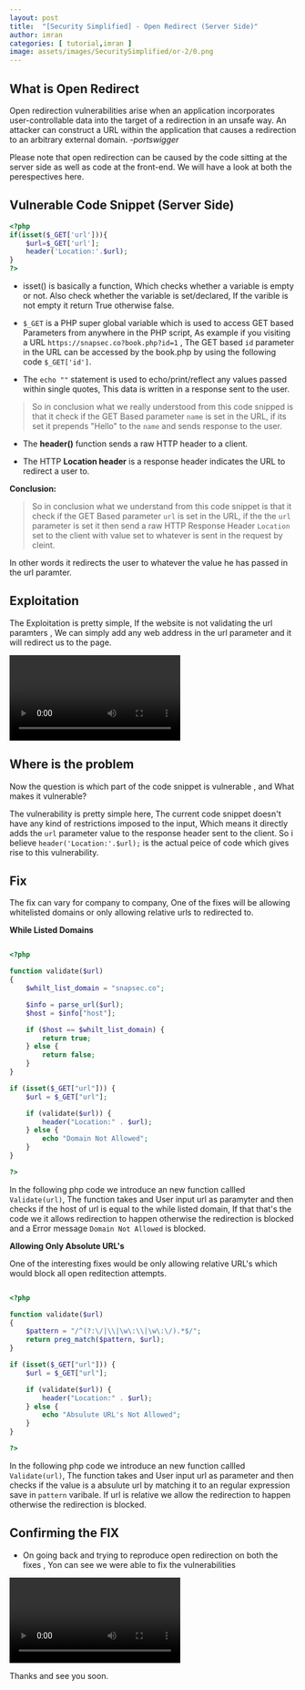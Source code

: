 ```yaml
---
layout: post
title:  "[Security Simplified] - Open Redirect (Server Side)"
author: imran
categories: [ tutorial,imran ]
image: assets/images/SecuritySimplified/or-2/0.png
---
```



## What is Open Redirect

Open redirection vulnerabilities arise when an application incorporates user-controllable data into the target of a redirection in an unsafe way. An attacker can construct a URL within the application that causes a redirection to an arbitrary external domain. _-portswigger_

Please note that open redirection can be caused by the code sitting at the server side as well as code at the front-end. We will have a look at both the perespectives here.


## Vulnerable Code Snippet (Server Side)


```php
<?php
if(isset($_GET['url'])){
	$url=$_GET['url'];
	header('Location:'.$url);
}
?>
```

	
- isset() is basically a function, Which checks whether a variable is empty or not. Also check whether the variable is set/declared, If the varible is not empty it return True otherwise false.

- `$_GET` is a PHP super global variable which is used to access GET based Parameters from anywhere in the PHP script, As example if you visiting a URL `https://snapsec.co?book.php?id=1` , The GET based `id` parameter in the URL can be accessed by the book.php by using the following code `$_GET['id']`.

- The `echo ""` statement is used to echo/print/reflect any values passed within single quotes, This data is written in a response sent to the user.
> So in conclusion what we really understood from this code snipped is that it check if the GET Based parameter `name` is set in the URL, if its set it prepends "Hello" to the `name` and sends response to the user.


- The __header()__ function sends a raw HTTP header to a client. 

- The HTTP __Location header__ is a response header indicates the URL to redirect a user to.


__Conclusion:__

> So in conclusion what we understand from this code snippet is that it check if the GET Based parameter `url` is set in the URL, if the the `url` parameter is set it then send a raw HTTP Response Header `Location` set to the client with value set to whatever is sent in the request by cleint.

In other words it redirects the user to whatever the value he has passed in the url paramter.


## Exploitation

The Exploitation is pretty simple, If the website is not validating the url paramters , We can simply add any web address in the url parameter and it will redirect us to the page.

<video controls autoplay>
<source src="https://github.com/Snap-sec/blog/blob/gh-pages/assets/images/SecuritySimplified/or-2/vid1.mp4?raw=true" type="video/mp4">
</video>

	
## Where is the problem

Now the question is which part of the code snippet is vulnerable , and What makes it vulnerable?


The vulnerability is pretty simple here, The current code snippet doesn't have any kind of restrictions imposed to the input, Which means it directly adds the `url` parameter value to the response header sent to the client. So i believe `header('Location:'.$url);` is the actual peice of code which gives rise to this vulnerability.




## Fix

The fix can vary for company to company, One of the fixes will be allowing whitelisted domains or only allowing relative urls to redirected to. 

__While Listed Domains__


```php

<?php

function validate($url)
{
    $whilt_list_domain = "snapsec.co";

    $info = parse_url($url);
    $host = $info["host"];

    if ($host == $whilt_list_domain) {
        return true;
    } else {
        return false;
    }
}

if (isset($_GET["url"])) {
    $url = $_GET["url"];

    if (validate($url)) {
        header("Location:" . $url);
    } else {
        echo "Domain Not Allowed";
    }
}

?>


```


In the following php code we introduce an new function callled `Validate(url)`, The function takes and User input url as paramyter and then checks if the host of url is equal to the while listed domain, If that that's the code we it allows redirection to happen otherwise the redirection is blocked and a Error message `Domain Not Allowed` is blocked.



__Allowing Only Absolute URL's__


One of the interesting fixes would be only allowing relative URL's which would block all open reditection attempts.

```php

<?php

function validate($url)
{
    $pattern = "/^(?:\/|\\|\w\:\\|\w\:\/).*$/";
    return preg_match($pattern, $url);
}

if (isset($_GET["url"])) {
    $url = $_GET["url"];

    if (validate($url)) {
        header("Location:" . $url);
    } else {
        echo "Absulute URL's Not Allowed";
    }
}

?>


```

In the following php code we introduce an new function callled `Validate(url)`, The function takes and User input url as parameter and then checks if the value is a absulute url by matching it to an regular expression save in `pattern` varibale. If url is relative we allow the redirection to happen otherwise the redirection is blocked.


## Confirming the FIX
- On going back and trying to reproduce open redirection on both the fixes , Yon can see we were able to fix the vulnerabilities


<video controls autoplay>
<source src="https://github.com/Snap-sec/blog/blob/gh-pages/assets/images/SecuritySimplified/or-2/vid3-confirm.mp4?raw=true" type="video/mp4">
</video>

Thanks and see you soon.




